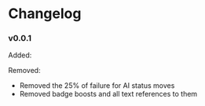 # Changelog

### v0.0.1

Added:


Removed:
- Removed the 25% of failure for AI status moves
- Removed badge boosts and all text references to them